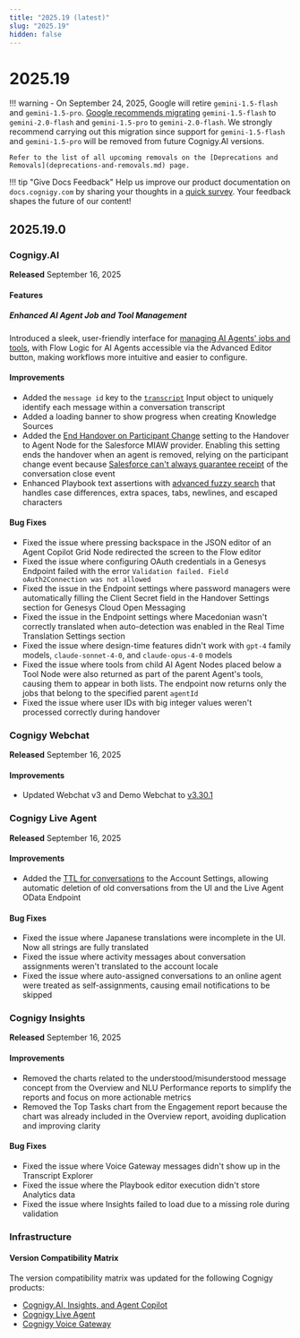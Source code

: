 ```yaml
---
title: "2025.19 (latest)"
slug: "2025.19"
hidden: false
---
```


# 2025.19

!!! warning
    - On September 24, 2025, Google will retire `gemini-1.5-flash` and `gemini-1.5-pro`. [Google recommends migrating](https://cloud.google.com/vertex-ai/generative-ai/docs/learn/model-versions#legacy-stable) `gemini-1.5-flash` to `gemini-2.0-flash` and `gemini-1.5-pro` to `gemini-2.0-flash`. We strongly recommend carrying out this migration since support for `gemini-1.5-flash` and `gemini-1.5-pro` will be removed from future Cognigy.AI versions.

    Refer to the list of all upcoming removals on the [Deprecations and Removals](deprecations-and-removals.md) page.

!!! tip "Give Docs Feedback"
    Help us improve our product documentation on `docs.cognigy.com` by sharing your thoughts in a [quick survey](https://forms.office.com/e/xnqneVasp2). Your feedback shapes the future of our content!

## 2025.19.0

### Cognigy.AI

**Released** September 16, 2025

#### Features

##### Enhanced AI Agent Job and Tool Management

Introduced a sleek, user-friendly interface for [managing AI Agents' jobs and tools](../ai/empower/agentic-ai/manage-ai-agents.md), with Flow Logic for AI Agents accessible via the Advanced Editor button, making workflows more intuitive and easier to configure.

#### Improvements

- Added the `message id` key to the [`transcript`](../ai/build/ai-agent-memory/input.md#nested-objects) Input object to uniquely identify each message within a conversation transcript
- Added a loading banner to show progress when creating Knowledge Sources
- Added the [End Handover on Participant Change](../ai/build/node-reference/service/handover-to-agent.md) setting to the Handover to Agent Node for the Salesforce MIAW provider. Enabling this setting ends the handover when an agent is removed, relying on the participant change event because [Salesforce can't always guarantee receipt](https://help.salesforce.com/s/articleView?id=000397177&type=1) of the conversation close event
- Enhanced Playbook text assertions with [advanced fuzzy search](../ai/test/assertions.md) that handles case differences, extra spaces, tabs, newlines, and escaped characters

#### Bug Fixes

- Fixed the issue where pressing backspace in the JSON editor of an Agent Copilot Grid Node redirected the screen to the Flow editor
- Fixed the issue where configuring OAuth credentials in a Genesys Endpoint failed with the error `Validation failed. Field oAuth2Connection was not allowed`
- Fixed the issue in the Endpoint settings where password managers were automatically filling the Client Secret field in the Handover Settings section for Genesys Cloud Open Messaging
- Fixed the issue in the Endpoint settings where Macedonian wasn't correctly translated when auto-detection was enabled in the Real Time Translation Settings section
- Fixed the issue where design-time features didn't work with `gpt-4` family models, `claude-sonnet-4-0`, and `claude-opus-4-0` models
- Fixed the issue where tools from child AI Agent Nodes placed below a Tool Node were also returned as part of the parent Agent's tools, causing them to appear in both lists. The endpoint now returns only the jobs that belong to the specified parent `agentId`
- Fixed the issue where user IDs with big integer values weren't processed correctly during handover

### Cognigy Webchat

**Released** September 16, 2025

#### Improvements

- Updated Webchat v3 and Demo Webchat to [v3.30.1](https://github.com/Cognigy/Webchat/releases/tag/v3.30.1)

### Cognigy Live Agent

**Released** September 16, 2025

#### Improvements

- Added the [TTL for conversations](../live-agent/settings/account-settings.md#ttl-for-conversations) to the Account Settings, allowing automatic deletion of old conversations from the UI and the Live Agent OData Endpoint

#### Bug Fixes

- Fixed the issue where Japanese translations were incomplete in the UI. Now all strings are fully translated
- Fixed the issue where activity messages about conversation assignments weren't translated to the account locale
- Fixed the issue where auto-assigned conversations to an online agent were treated as self-assignments, causing email notifications to be skipped

### Cognigy Insights

**Released** September 16, 2025

#### Improvements

- Removed the charts related to the understood/misunderstood message concept from the Overview and NLU Performance reports to simplify the reports and focus on more actionable metrics
- Removed the Top Tasks chart from the Engagement report because the chart was already included in the Overview report, avoiding duplication and improving clarity

#### Bug Fixes

- Fixed the issue where Voice Gateway messages didn't show up in the Transcript Explorer
- Fixed the issue where the Playbook editor execution didn't store Analytics data
- Fixed the issue where Insights failed to load due to a missing role during validation

### Infrastructure

#### Version Compatibility Matrix

The version compatibility matrix was updated for the following Cognigy products:

- [Cognigy.AI, Insights, and Agent Copilot](../ai/installation/version-compatibility-matrix.md)
- [Cognigy Live Agent](../live-agent/installation/deployment/version-compatibility-matrix.md)
- [Cognigy Voice Gateway](../voice-gateway/installation/version-compatibility-matrix.md)